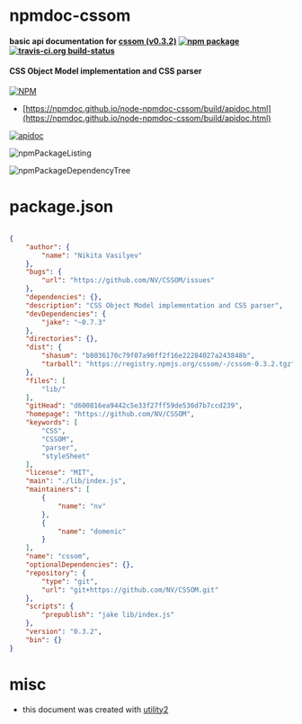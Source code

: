# npmdoc-cssom

#### basic api documentation for  [cssom (v0.3.2)](https://github.com/NV/CSSOM)  [![npm package](https://img.shields.io/npm/v/npmdoc-cssom.svg?style=flat-square)](https://www.npmjs.org/package/npmdoc-cssom) [![travis-ci.org build-status](https://api.travis-ci.org/npmdoc/node-npmdoc-cssom.svg)](https://travis-ci.org/npmdoc/node-npmdoc-cssom)

#### CSS Object Model implementation and CSS parser

[![NPM](https://nodei.co/npm/cssom.png?downloads=true&downloadRank=true&stars=true)](https://www.npmjs.com/package/cssom)

- [https://npmdoc.github.io/node-npmdoc-cssom/build/apidoc.html](https://npmdoc.github.io/node-npmdoc-cssom/build/apidoc.html)

[![apidoc](https://npmdoc.github.io/node-npmdoc-cssom/build/screenCapture.buildCi.browser.%252Ftmp%252Fbuild%252Fapidoc.html.png)](https://npmdoc.github.io/node-npmdoc-cssom/build/apidoc.html)

![npmPackageListing](https://npmdoc.github.io/node-npmdoc-cssom/build/screenCapture.npmPackageListing.svg)

![npmPackageDependencyTree](https://npmdoc.github.io/node-npmdoc-cssom/build/screenCapture.npmPackageDependencyTree.svg)



# package.json

```json

{
    "author": {
        "name": "Nikita Vasilyev"
    },
    "bugs": {
        "url": "https://github.com/NV/CSSOM/issues"
    },
    "dependencies": {},
    "description": "CSS Object Model implementation and CSS parser",
    "devDependencies": {
        "jake": "~0.7.3"
    },
    "directories": {},
    "dist": {
        "shasum": "b8036170c79f07a90ff2f16e22284027a243848b",
        "tarball": "https://registry.npmjs.org/cssom/-/cssom-0.3.2.tgz"
    },
    "files": [
        "lib/"
    ],
    "gitHead": "d600816ea9442c5e33f27ff59de536d7b7ccd239",
    "homepage": "https://github.com/NV/CSSOM",
    "keywords": [
        "CSS",
        "CSSOM",
        "parser",
        "styleSheet"
    ],
    "license": "MIT",
    "main": "./lib/index.js",
    "maintainers": [
        {
            "name": "nv"
        },
        {
            "name": "domenic"
        }
    ],
    "name": "cssom",
    "optionalDependencies": {},
    "repository": {
        "type": "git",
        "url": "git+https://github.com/NV/CSSOM.git"
    },
    "scripts": {
        "prepublish": "jake lib/index.js"
    },
    "version": "0.3.2",
    "bin": {}
}
```



# misc
- this document was created with [utility2](https://github.com/kaizhu256/node-utility2)
